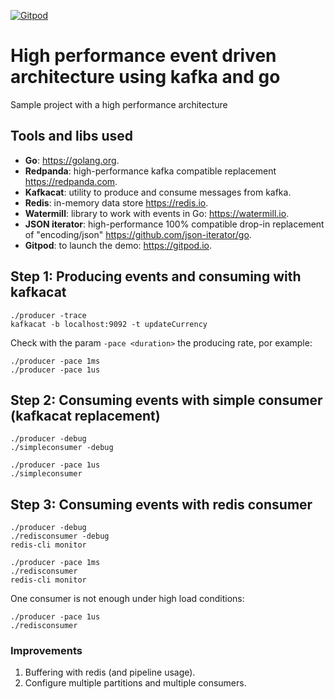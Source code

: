 [![Gitpod](https://gitpod.io/button/open-in-gitpod.svg)](https://gitpod.io/#https://github.com/datoga/highperformancearchitecture)

# High performance event driven architecture using kafka and go

Sample project with a high performance architecture

## Tools and libs used

- **Go**: https://golang.org.
- **Redpanda**: high-performance kafka compatible replacement https://redpanda.com.
- **Kafkacat**: utility to produce and consume messages from kafka.
- **Redis**: in-memory data store https://redis.io.
- **Watermill**: library to work with events in Go: https://watermill.io.
- **JSON iterator**: high-performance 100% compatible drop-in replacement of "encoding/json" https://github.com/json-iterator/go.
- **Gitpod**: to launch the demo: https://gitpod.io.

## Step 1: Producing events and consuming with kafkacat

```
./producer -trace
kafkacat -b localhost:9092 -t updateCurrency
```

Check with the param `-pace <duration>` the producing rate, por example:

```
./producer -pace 1ms
./producer -pace 1us
```

## Step 2: Consuming events with simple consumer (kafkacat replacement)

```
./producer -debug
./simpleconsumer -debug
```

```
./producer -pace 1us
./simpleconsumer
```

## Step 3: Consuming events with redis consumer

```
./producer -debug
./redisconsumer -debug
redis-cli monitor
```

```
./producer -pace 1ms
./redisconsumer
redis-cli monitor
```

One consumer is not enough under high load conditions:
```
./producer -pace 1us
./redisconsumer
```

### Improvements

1. Buffering with redis (and pipeline usage).
2. Configure multiple partitions and multiple consumers.